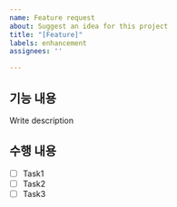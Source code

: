 ```yaml
---
name: Feature request
about: Suggest an idea for this project
title: "[Feature]"
labels: enhancement
assignees: ''

---
```


## 기능 내용
Write description

## 수행 내용
- [ ] Task1
- [ ] Task2
- [ ] Task3
